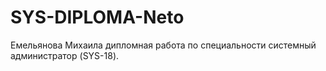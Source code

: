 # SYS-DIPLOMA-Neto
Емельянова Михаила дипломная работа по специальности системный администратор (SYS-18).
